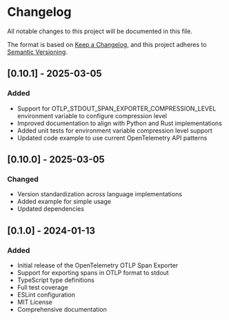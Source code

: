 # Changelog

All notable changes to this project will be documented in this file.

The format is based on [Keep a Changelog](https://keepachangelog.com/en/1.0.0/),
and this project adheres to [Semantic Versioning](https://semver.org/spec/v2.0.0.html).

## [0.10.1] - 2025-03-05

### Added
- Support for OTLP_STDOUT_SPAN_EXPORTER_COMPRESSION_LEVEL environment variable to configure compression level
- Improved documentation to align with Python and Rust implementations
- Added unit tests for environment variable compression level support
- Updated code example to use current OpenTelemetry API patterns

## [0.10.0] - 2025-03-05

### Changed
- Version standardization across language implementations
- Added example for simple usage
- Updated dependencies

## [0.1.0] - 2024-01-13

### Added
- Initial release of the OpenTelemetry OTLP Span Exporter
- Support for exporting spans in OTLP format to stdout
- TypeScript type definitions
- Full test coverage
- ESLint configuration
- MIT License
- Comprehensive documentation